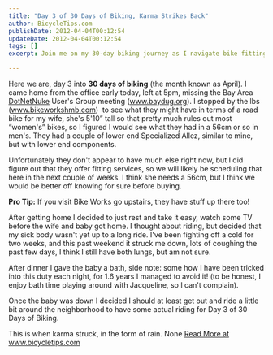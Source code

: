 ```yaml
---
title: "Day 3 of 30 Days of Biking, Karma Strikes Back"
author: BicycleTips.com
publishDate: 2012-04-04T00:12:54
updateDate: 2012-04-04T00:12:54
tags: []
excerpt: Join me on my 30-day biking journey as I navigate bike fittings, rest days and unexpected rain. Find out why right measurements matter before buying a bike.

---
```

<p>Here we are, day 3 into <strong>30 days of biking</strong> (the month known as April). I came home from the office early today, left at 5pm, missing the Bay Area <a href="https://www.dotnetnuke.com" target="_blank">DotNetNuke</a> User's Group meeting (<a href="https://www.baydug.org">www.baydug.org</a>). I stopped by the lbs (<a href="https://www.bikeworkshmb.com">www.bikeworkshmb.com</a>)&nbsp; to see what they might have in terms of a road bike for my wife, she's 5'10&rdquo; tall so that pretty much rules out most &ldquo;women's&rdquo; bikes, so I figured I would see what they had in a 56cm or so in men's. They had a couple of lower end Specialized Allez, similar to mine, but with lower end components.</p> <p>Unfortunately they don't appear to have much else right now, but I did figure out that they offer fitting services, so we will likely be scheduling that here in the next couple of weeks. I think she needs a 56cm, but I think we would be better off knowing for sure before buying.</p> <p><strong>Pro Tip:</strong> If you visit Bike Works go upstairs, they have stuff up there too! </p> <p>After getting home I decided to just rest and take it easy, watch some TV before the wife and baby got home. I thought about riding, but decided that my sick body wasn't yet up to a long ride. I've been fighting off a cold for two weeks, and this past weekend it struck me down, lots of coughing the past few days, I think I still have both lungs, but am not sure.</p> <p>After dinner I gave the baby a bath, side note: some how I have been tricked into this duty each night, for 1.6 years I managed to avoid it! (to be honest, I enjoy bath time playing around with Jacqueline, so I can't complain).</p> <p>Once the baby was down I decided I should at least get out and ride a little bit around the neighborhood to have some actual riding for Day 3 of 30 Days of Biking. </p> <p>This is when karma struck, in the form of rain. None <a href="https://www.bicycletips.com/tips/aid/27">Read More at www.bicycletips.com</a>




